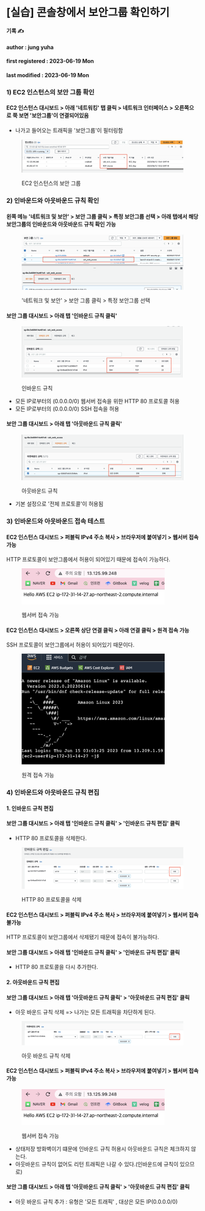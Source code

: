 # \[실습] 콘솔창에서 보안그룹 확인하기

**기록 ✍️**

#### author : jung yuha

#### first registered : 2023-06-19 Mon

#### last modified : 2023-06-19 Mon



### 1) EC2 인스턴스의 보안 그룹 확인

#### EC2 인스턴스 대시보드 > 아래 '네트워킹' 탭 클릭 > 네트워크 인터페이스 > 오른쪽으로 쭉 보면 '보안그룹'이 연결되어있음

* 나가고 들어오는 트래픽을 '보안그룹'이 필터링함

<figure><img src="../../.gitbook/assets/image (47).png" alt=""><figcaption><p> EC2 인스턴스의 보안 그룹</p></figcaption></figure>

### 2) 인바운드와 아웃바운드 규칙 확인

#### 왼쪽 메뉴 '네트워크 및 보안' > 보안 그룹 클릭 > 특정 보안그룹 선택 > 아래 탭에서 해당 보안그룹의 인바운드와 아웃바운드 규칙 확인 가능

<figure><img src="../../.gitbook/assets/image (13) (2).png" alt=""><figcaption><p> '네트워크 및 보안' > 보안 그룹 클릭 > 특정 보안그룹 선택</p></figcaption></figure>

#### 보안 그룹 대시보드 > 아래 탭 '인바운드 규칙 클릭'

<figure><img src="../../.gitbook/assets/image (2) (2).png" alt=""><figcaption><p> 인바운드 규칙</p></figcaption></figure>

* 모든 IP로부터의 (0.0.0.0/0) 웹서버 접속을 위한 HTTP 80 프로토콜 허용
* 모든 IP로부터의 (0.0.0.0/0) SSH 접속을 허용

#### 보안 그룹 대시보드 > 아래 탭 '아웃바운드 규칙 클릭'

<figure><img src="../../.gitbook/assets/image (3) (3).png" alt=""><figcaption><p> 아웃바운드 규칙</p></figcaption></figure>

* 기본 설정으로 '전체 프로토콜'이 허용됨

### 3) 인바운드와 아웃바운드 접속 테스트

#### EC2 인스턴스 대시보드 > 퍼블릭 IPv4 주소 복사 > 브라우저에 붙여넣기 > 웹서버 접속 가능

HTTP 프로토콜이 보안그룹에서 허용이 되어있기 때문에 접속이 가능하다.

<figure><img src="../../.gitbook/assets/image (55).png" alt="" width="375"><figcaption><p> 웹서버 접속 가능</p></figcaption></figure>

#### EC2 인스턴스 대시보드 > 오른쪽 상단 연결 클릭 > 아래 연결 클릭 > 원격 접속 가능

SSH 프로토콜이 보안그룹에서 허용이 되어있기 때문이다.

<figure><img src="../../.gitbook/assets/image (57).png" alt="" width="375"><figcaption><p> 원격 접속 가능</p></figcaption></figure>

### 4) 인바운드와 아웃바운드 규칙 편집

#### 1. 인바운드 규칙 편집

#### 보안 그룹 대시보드 > 아래 탭 '인바운드 규칙 클릭' > '인바운드 규칙 편집' 클릭

* HTTP 80 프로토콜을 삭제한다.

<figure><img src="../../.gitbook/assets/image (9) (2).png" alt=""><figcaption><p> HTTP 80 프로토콜을 삭제</p></figcaption></figure>

#### EC2 인스턴스 대시보드 > 퍼블릭 IPv4 주소 복사 > 브라우저에 붙여넣기 > 웹서버 접속 불가능

HTTP 프로토콜이 보안그룹에서 삭제됐기 때문에 접속이 불가능하다.

#### 보안 그룹 대시보드 > 아래 탭 '인바운드 규칙 클릭' > '인바운드 규칙 편집' 클릭

* HTTP 80 프로토콜을 다시 추가한다.

#### 2. 아웃바운드 규칙 편집

#### 보안 그룹 대시보드 > 아래 탭 '아웃바운드 규칙 클릭' > '아웃바운드 규칙 편집' 클릭

* 아웃 바운드 규칙 삭제 => 나가는 모든 트래픽을 차단하게 된다.

<figure><img src="../../.gitbook/assets/image (62).png" alt=""><figcaption><p> 아웃 바운드 규칙 삭제</p></figcaption></figure>

#### EC2 인스턴스 대시보드 > 퍼블릭 IPv4 주소 복사 > 브라우저에 붙여넣기 > 웹서버 접속 가능

<figure><img src="../../.gitbook/assets/image (55).png" alt="" width="375"><figcaption><p> 웹서버 접속 가능</p></figcaption></figure>

* 상태저장 방화벽이기 떄문에 인바운드 규칙 허용시 아웃바운드 규칙은 체크하지 않는다.
* 아웃바운드 규칙이 없어도 리턴 트래픽은 나갈 수 있다.(인바운드에 규칙이 있으므로)

#### 보안 그룹 대시보드 > 아래 탭 '아웃바운드 규칙 클릭' > '아웃바운드 규칙 편집' 클릭

* 아웃 바운드 규칙 추가 : 유형은 '모든 트래픽' , 대상은 모든 IP(0.0.0.0/0)

